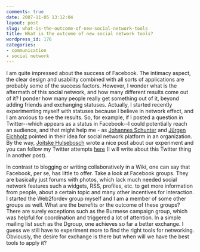 ```yaml
---
comments: true
date: 2007-11-05 13:12:04
layout: post
slug: what-is-the-outcome-of-new-social-network-tools
title: What is the outcome of new social network tools?
wordpress_id: 176
categories:
- communication
- social network
---
```


I am quite impressed about the success of Facebook. The intimacy aspect, the clear design and usability combined with all sorts of applications are probably some of the success factors. However, I wonder what is the aftermath of this social network, and how many different results come out of it? I ponder how many people really get something out of it, beyond adding friends and exchanging statuses. Actually, I started recently experimenting myself with statuses because I believe in network effect, and I am anxious to see the results. So, for example, if I posted a question in Twitter--which appears as a status in Facebook--I could potentially reach an audience, and that might help me - as [Johannes Schunter](http://jschunter.blogspot.com/2007/10/looking-out-for-professional-facebook.html) and [Jürgen Eichholz](http://blog.uhuru.de/) pointed in their idea for social network platform in an organization. By the way, [Joitske Hulsebosch](http://joitskehulsebosch.blogspot.com/2007/10/experimenting-with-twitter.html) wrote a nice post about our experiment and you can follow my Twitter attempts [here](http://twitter.com/ckreutz) (I will write about this Twitter thing in another post).

In contrast to blogging or writing collaboratively in a Wiki, one can say that Facebook, per se, has little to offer. Take a look at Facebook groups. They are basically just forums with photos, which lack much needed social network features such a widgets, RSS, profiles, etc. to get more information from people, about a certain topic and many other incentives for interaction. I started the Web2fordev group myself and I am a member of some other groups as well.  What are the benefits or the outcome of these groups? There are surely exceptions such as the Burmese campaign group, which was helpful for coordination and triggered a lot of attention.  In a simple mailing list such as the Dgroup, one achieves so far a better exchange. I guess we still have to experiment more to find the right tools for networking. Obviously, the desire for exchange is there but when will we have the best tools to apply it?
